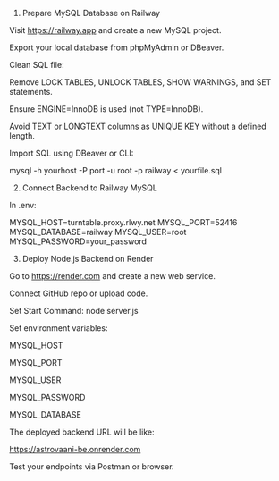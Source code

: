 1. Prepare MySQL Database on Railway

Visit https://railway.app and create a new MySQL project.

Export your local database from phpMyAdmin or DBeaver.

Clean SQL file:

Remove LOCK TABLES, UNLOCK TABLES, SHOW WARNINGS, and SET statements.

Ensure ENGINE=InnoDB is used (not TYPE=InnoDB).

Avoid TEXT or LONGTEXT columns as UNIQUE KEY without a defined length.

Import SQL using DBeaver or CLI:

mysql -h yourhost -P port -u root -p railway < yourfile.sql

2. Connect Backend to Railway MySQL

In .env:

MYSQL_HOST=turntable.proxy.rlwy.net
MYSQL_PORT=52416
MYSQL_DATABASE=railway
MYSQL_USER=root
MYSQL_PASSWORD=your_password

3. Deploy Node.js Backend on Render

Go to https://render.com and create a new web service.

Connect GitHub repo or upload code.

Set Start Command: node server.js

Set environment variables:

MYSQL_HOST

MYSQL_PORT

MYSQL_USER

MYSQL_PASSWORD

MYSQL_DATABASE

The deployed backend URL will be like:

https://astrovaani-be.onrender.com

Test your endpoints via Postman or browser.